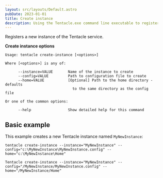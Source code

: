 ```yaml
---
layout: src/layouts/Default.astro
pubDate: 2023-01-01
title: Create instance
description: Using the Tentacle.exe command line executable to register a new instance of the Tentacle service.
---
```


Registers a new instance of the Tentacle service.

**Create instance options**

```text
Usage: tentacle create-instance [<options>]

Where [<options>] is any of:

      --instance=VALUE       Name of the instance to create
      --config=VALUE         Path to configuration file to create
      --home=VALUE           [Optional] Path to the home directory - defaults
                               to the same directory as the config file

Or one of the common options:

      --help                 Show detailed help for this command
```

## Basic example

This example creates a new Tentacle instance named `MyNewInstance`:

```text Windows
tentacle create-instance --instance="MyNewInstance" --config="c:\MyNewInstance\MyNewInstance.config" --home="c:\MyNewInstance\Home"
```
```text Linux
Tentacle create-instance --instance="MyNewInstance" --config="/MyNewInstance/MyNewInstance.config" --home="/MyNewInstance/Home"
```
